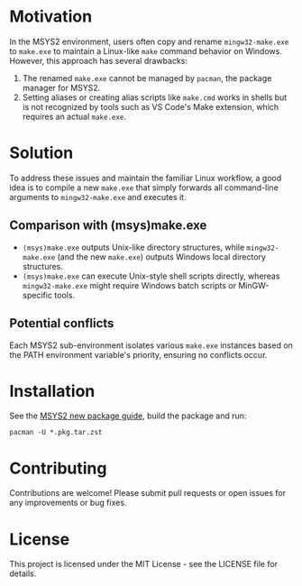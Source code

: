 # Motivation
In the MSYS2 environment, users often copy and rename `mingw32-make.exe` to `make.exe` to maintain a Linux-like `make` command behavior on Windows. However, this approach has several drawbacks:

1. The renamed `make.exe` cannot be managed by `pacman`, the package manager for MSYS2.
2. Setting aliases or creating alias scripts like `make.cmd` works in shells but is not recognized by tools such as VS Code's Make extension, which requires an actual `make.exe`.

# Solution
To address these issues and maintain the familiar Linux workflow, a good idea is to compile a new `make.exe` that simply forwards all command-line arguments to `mingw32-make.exe` and executes it.

## Comparison with (msys)make.exe

- `(msys)make.exe` outputs Unix-like directory structures, while `mingw32-make.exe` (and the new `make.exe`) outputs Windows local directory structures.
- `(msys)make.exe` can execute Unix-style shell scripts directly, whereas `mingw32-make.exe` might require Windows batch scripts or MinGW-specific tools.

## Potential conflicts

Each MSYS2 sub-environment isolates various `make.exe` instances based on the PATH environment variable's priority, ensuring no conflicts occur.

# Installation

See the [MSYS2 new package guide](https://www.msys2.org/dev/new-package/), build the package and run:

    pacman -U *.pkg.tar.zst

# Contributing
Contributions are welcome! Please submit pull requests or open issues for any improvements or bug fixes.

# License
This project is licensed under the MIT License - see the LICENSE file for details.
